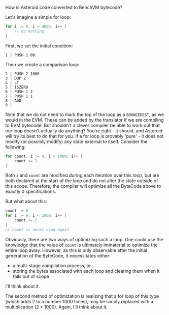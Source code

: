 
How is Asteroid code converted to BenchVM bytecode?

Let's imagine a simple for loop:

```go
for i := 0; i < 4096; i++ {
    // do nothing
}
```

First, we set the initial condition:

```
1 | PUSH 1 00
```

Then we create a comparison loop:

```
2 | PUSH 2 1000
3 | DUP 2
4 | LT
5 | ISZERO
6 | PUSH 1 2
7 | PUSH 1 1
8 | ADD
9 |
```

Note that we do not need to mark the top of the loop as a ```BOUNCEDEST```, as we would in the EVM. These can be added by the translator if we are compiling to EVM bytecode. But shouldn't a clever compiler be able to work out that our loop doesn't actually do anything? You're right - it should, and Asteroid will try its best to do that for you. If a for loop is provably 'pure' - it does not modify (or possibly modify) any state external to itself. Consider the following:

```go
for count, i := 0; i < 1000; i++ {
    count += 2
}
```

Both ```i``` and ```count``` are modified during each iteration over this loop, but are both declared at the start of the loop and do not alter the state outside of this scope. Therefore, the compiler will optimize all the ByteCode above to exactly 0 specifications.

But what about this:

```go
count := 0
for i := 0; i < 1000; i++ {
    count += 2
}
// count is never used again
```

Obviously, there are two ways of optimizing such a loop. One could use the knowledge that the value of ```count``` is ultimately immaterial to optimize the entire loop away. However, as this is only observable after the initial generation of the ByteCode, it necessitates either:

- a multi-stage compilation process, or
- storing the bytes associated with each loop and clearing them when it falls out of scope

I'll think about it.

The second method of optimization is realizing that a for loop of this type (which adds 2 to a number 1000 times), may be simply replaced with a multiplication (2 * 1000). Again, I'll think about it.
